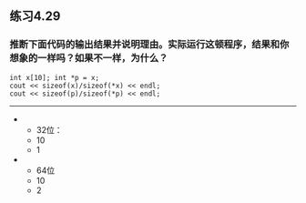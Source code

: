 ## 练习4.29
### 推断下面代码的输出结果并说明理由。实际运行这顿程序，结果和你想象的一样吗？如果不一样，为什么？
    int x[10]; int *p = x;
    cout << sizeof(x)/sizeof(*x) << endl;
    cout << sizeof(p)/sizeof(*p) << endl;
***

* * 32位：
  * 10
  * 1
* * 64位
  * 10
  * 2 